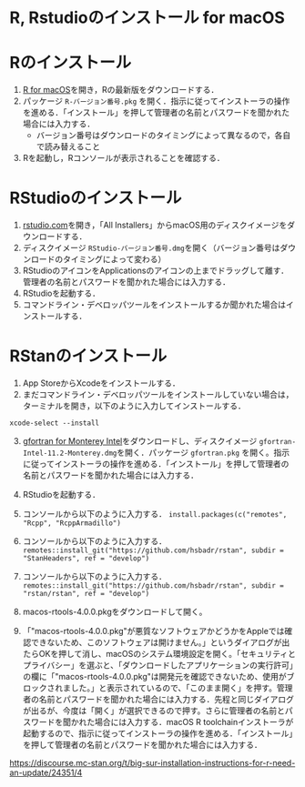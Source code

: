 # R, Rstudioのインストール for macOS

# Rのインストール

1. [R for macOS](https://cran.r-project.org/bin/macosx/)を開き，Rの最新版をダウンロードする．
2. パッケージ `R-バージョン番号.pkg` を開く．指示に従ってインストーラの操作を進める．「インストール」を押して管理者の名前とパスワードを聞かれた場合には入力する．
    - バージョン番号はダウンロードのタイミングによって異なるので，各自で読み替えること
3. Rを起動し，Rコンソールが表示されることを確認する．


# RStudioのインストール

1. [rstudio.com](https://www.rstudio.com/products/rstudio/download/)を開き，「All Installers」からmacOS用のディスクイメージをダウンロードする．
2. ディスクイメージ `RStudio-バージョン番号.dmg`を開く（バージョン番号はダウンロードのタイミングによって変わる）
3. RStudioのアイコンをApplicationsのアイコンの上までドラッグして離す．管理者の名前とパスワードを聞かれた場合には入力する．
4. RStudioを起動する．
5. コマンドライン・デベロッパツールをインストールするか聞かれた場合はインストールする．


# RStanのインストール

1. App StoreからXcodeをインストールする．
2. まだコマンドライン・デベロッパツールをインストールしていない場合は，ターミナルを開き，以下のように入力してインストールする．
```
xcode-select --install
```
3. [gfortran for Monterey Intel](https://github.com/fxcoudert/gfortran-for-macOS/releases/download/11.2-monterey-intel/gfortran-Intel-11.2-Monterey.dmg)をダウンロードし、ディスクイメージ `gfortran-Intel-11.2-Monterey.dmg`を開く．パッケージ `gfortran.pkg` を開く。指示に従ってインストーラの操作を進める．「インストール」を押して管理者の名前とパスワードを聞かれた場合には入力する．
3. RStudioを起動する．
4. コンソールから以下のように入力する． ```install.packages(c("remotes", "Rcpp", "RcppArmadillo")```
5. コンソールから以下のように入力する． ```remotes::install_git("https://github.com/hsbadr/rstan", subdir = "StanHeaders", ref = "develop")```
6. コンソールから以下のように入力する． ```remotes::install_git("https://github.com/hsbadr/rstan", subdir = "rstan/rstan", ref = "develop")```


1. macos-rtools-4.0.0.pkgをダウンロードして開く。
2. 「"macos-rtools-4.0.0.pkg"が悪質なソフトウェアかどうかをAppleでは確認できないため、このソフトウェアは開けません。」というダイアログが出たらOKを押して消し、macOSのシステム環境設定を開く。「セキュリティとプライバシー」を選ぶと、「ダウンロードしたアプリケーションの実行許可」の欄に「"macos-rtools-4.0.0.pkg"は開発元を確認できないため、使用がブロックされました。」と表示されているので、「このまま開く」を押す。管理者の名前とパスワードを聞かれた場合には入力する．先程と同じダイアログが出るが、今度は「開く」が選択できるので押す。さらに管理者の名前とパスワードを聞かれた場合には入力する．macOS R toolchainインストーラが起動するので、指示に従ってインストーラの操作を進める．「インストール」を押して管理者の名前とパスワードを聞かれた場合には入力する．


https://discourse.mc-stan.org/t/big-sur-installation-instructions-for-r-need-an-update/24351/4